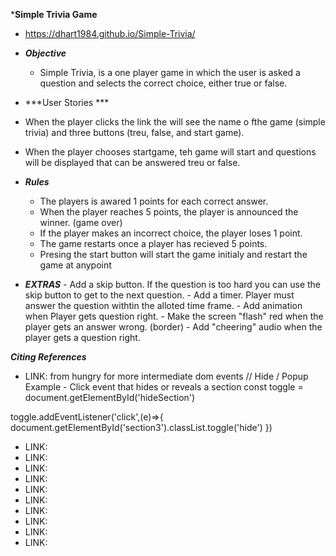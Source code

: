 ***Simple Trivia Game**
-   https://dhart1984.github.io/Simple-Trivia/
-   ***Objective***
    -   Simple Trivia, is a one player game in which the user is asked a question and selects the correct choice, either true or false.
-   ***User Stories ***
- When the player clicks the link the will see the name o fthe game (simple trivia) and three buttons (treu, false, and start game). 
- When the player chooses startgame, teh game will start and questions will be displayed that can be answered treu or false. 

-   ***Rules***
    -   The players is awared 1 points for each correct answer.
    -   When the player reaches 5 points, the player is announced the winner. (game over) 
    -   If the player makes an incorrect choice, the player loses 1 point.
    -   The game restarts once a player has recieved 5 points.
    -   Presing the start button will start the game initialy and restart the game at anypoint 

















-   ***EXTRAS***
        -   Add a skip button. If the question is too hard you can use the skip button to get to the next question. 
        -   Add a timer. Player must answer the question withtin the alloted time frame. 
        -   Add animation when Player gets question right. 
        -   Make the screen "flash" red when the player gets an answer wrong. (border)
        -   Add "cheering" audio when the player gets a question right. 

***Citing References***
-   LINK: from hungry for more intermediate dom events 
// Hide / Popup Example - Click event that hides or reveals a section
const toggle = document.getElementById('hideSection')

toggle.addEventListener('click',(e)=>{
  document.getElementById('section3').classList.toggle('hide')
})
-   LINK: 
-   LINK: 
-   LINK: 
-   LINK: 
-   LINK: 
-   LINK: 
-   LINK: 
-   LINK: 
-   LINK: 
-   LINK: 
